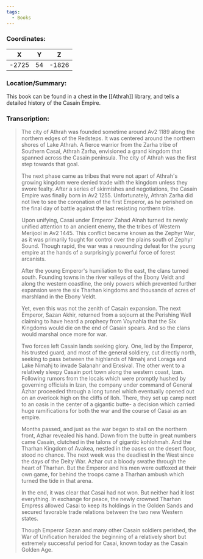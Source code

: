 ```yaml
---
tags:
  - Books
---
```


### Coordinates:
| **X** | **Y**| **Z** |
|:-----:|:----:|:-----:|
|-2725  |54   |-1826  |

### Location/Summary:
This book can be found in a chest in the [[Athrah]] library, and tells a detailed history of the Casain Empire.

### Transcription:
> The city of Athrah was founded sometime around Av2 1189 along the northern edges of the Redsteps. It was centered around the northern shores of Lake Athrah. A fierce warrior from the Zarha tribe of Southern Casai, Athrah Zarha, envisioned a grand kingdom that spanned across the Casain peninsula. The city of Athrah was the first step towards that goal.
>
> The next phase came as tribes that were not apart of Athrah's growing kingdom were denied trade with the kingdom unless they swore fealty. After a series of skirmishes and negotiations, the  Casain Empire was finally born in Av2 1255. Unfortunately, Athrah Zarha did not live to see the coronation of the first Emperor, as he perished on the final day of battle against the last resisting northern tribe.
>
> Upon unifying, Casai under Emperor Zahad Alnah turned its newly unified attention to an ancient enemy, the the tribes of Western Merijool in Av2 1445. This conflict became known as the Zephyr War, as it was primarily fought for control over the plains south of Zephyr Sound. Though rapid, the war was a resounding defeat for the young empire at the hands of a surprisingly powerful force of forest arcanists.
>
> After the young Emperor's humiliation to the east, the clans turned south. Founding towns in the river valleys of the Ebony Veldt and along the western coastline, the only powers which prevented further expansion were the six Tharhan kingdoms and thousands of acres of marshland in the Ebony Veldt.
>
> Yet, even this was not the zenith of Casain expansion. The next Emperor, Sazan Akhir, returned from a sojourn at the Perishing Well claiming to have heard a prophecy from Voynahla that the Six Kingdoms would die on the end of Casain spears. And so the clans would marshal once more for war.
>
> Two forces left Casain lands seeking glory. One, led by the Emperor, his trusted guard, and most of the general soldiery, cut directly north, seeking to pass between the highlands of Nimahj and Loraga and Lake Nimahj to invade Salanahr and Erxsival. The other went to a relatively sleepy Casain port town along the western coast, Izan. Following rumors from the locals which were promptly hushed by governing officials in Izan, the company under command of General Azhar proceeded through a long tunnel which eventually opened out on an overlook high on the cliffs of Iloh. There, they set up camp next to an oasis in the center of a gigantic butte- a decision which carried huge ramifications for both the war and the course of Casai as an empire.
>
> Months passed, and just as the war began to stall on the northern front, Azhar revealed his hand. Down from the butte in great numbers came Casain, clutched in the talons of gigantic kohlohmah. And the Tharhan Kingdom of Avakea, nestled in the oases on the desert floor, stood no chance. The next week was the deadliest in the West since the days of the Deity War. Azhar cut a bloody swathe through the heart of Tharhan. But the Emperor and his men were outfoxed at their own game, for behind the troops came a Tharhan ambush which turned the tide in that arena.
>
> In the end, it was clear that Casai had not won. But neither had it lost everything. In exchange for peace, the newly crowned Tharhan Empress allowed Casai to keep its holdings in the Golden Sands and secured favorable trade relations between the two new Western states.
>
> Though Emperor Sazan and many other Casain soldiers perished, the War of Unification heralded the beginning of a relatively short but extremely successful period for Casai, known today as the Casain Golden Age.

